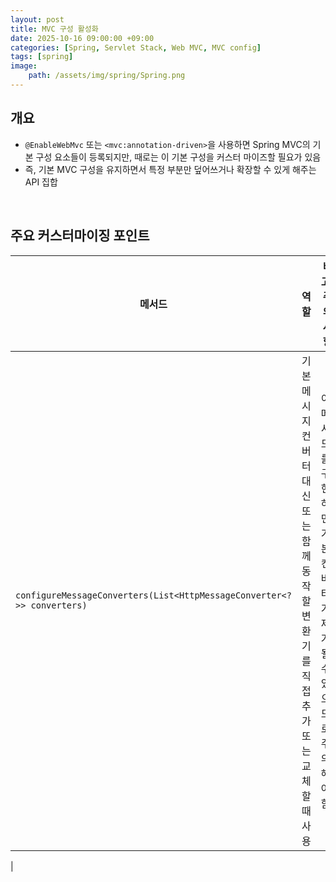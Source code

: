 ```yaml
---
layout: post
title: MVC 구성 활성화
date: 2025-10-16 09:00:00 +09:00
categories: [Spring, Servlet Stack, Web MVC, MVC config]
tags: [spring]
image:
    path: /assets/img/spring/Spring.png
---
```


## 개요

- `@EnableWebMvc` 또는 `<mvc:annotation-driven>`을 사용하면 Spring MVC의 기본 구성 요소들이 등록되지만, 때로는 이 기본 구성을 커스터 마이즈할 필요가 있음
- 즉, 기본 MVC 구성을 유지하면서 특정 부분만 덮어쓰거나 확장할 수 있게 해주는 API 집합

<br>

## 주요 커스터마이징 포인트

| 메서드 | 역할 | 비고/주의사항 |
|-|-|-|
| `configureMessageConverters(List<HttpMessageConverter<?>> converters)` | 기본 메시지 컨버터 대신 또는 함께 동작할 변환기를 직접 추가 또는 교체할 때 사용 | 이 메서드를 구현하면 기본 컨버터가 제거될 수 있으므로 주의해야 함 |
| 